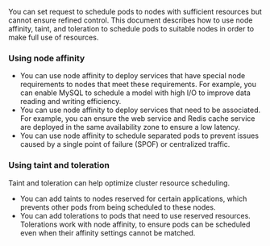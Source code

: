 You can set request to schedule pods to nodes with sufficient resources but cannot ensure refined control. This document describes how to use node affinity, taint, and toleration to schedule pods to suitable nodes in order to make full use of resources.




### Using node affinity
- You can use node affinity to deploy services that have special node requirements to nodes that meet these requirements. For example, you can enable MySQL to schedule a model with high I/O to improve data reading and writing efficiency.
- You can use node affinity to deploy services that need to be associated. For example, you can ensure the web service and Redis cache service are deployed in the same availability zone to ensure a low latency.
- You can use node affinity to schedule separated pods to prevent issues caused by a single point of failure (SPOF) or centralized traffic.




### Using taint and toleration
Taint and toleration can help optimize cluster resource scheduling.
- You can add taints to nodes reserved for certain applications, which prevents other pods from being scheduled to these nodes.
- You can add tolerations to pods that need to use reserved resources. Tolerations work with node affinity, to ensure pods can be scheduled even when their affinity settings cannot be matched.

